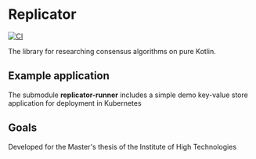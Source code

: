 # Replicator

[![CI](https://github.com/olgio/replicator/actions/workflows/main.yml/badge.svg)](https://github.com/olgio/replicator/actions/workflows/main.yml)

The library for researching consensus algorithms on pure Kotlin.

## Example application

The submodule **replicator-runner** includes a simple demo key-value store application for deployment in Kubernetes

## Goals

Developed for the Master's thesis of the Institute of High Technologies